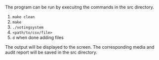 The program can be run by execuitng the commands in the src directory.
1. `make clean`
2. `make`
3. `./votingsystem `
4. `<path/to/csv/file>`
5. `d` when done adding files

The output will be displayed to the screen. The corresponding media and audit report will be saved 
in the src directory.
